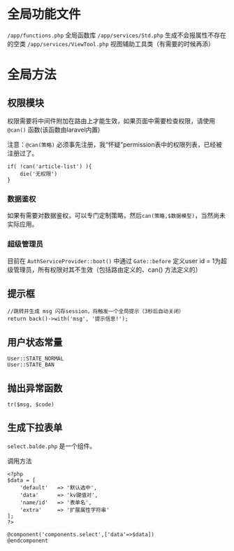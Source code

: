 # 全局功能文件

`/app/functions.php`    全局函数库
`/app/services/Std.php`     生成不会报属性不存在的空类
`/app/services/ViewTool.php`    视图辅助工具类（有需要的时候再添）

# 全局方法

## 权限模块

权限需要将中间件附加在路由上才能生效，如果页面中需要检查权限，请使用`@can()` 函数(该函数由laravel内置)

注意：`@can(策略)` 必须事先注册，我“怀疑”permission表中的权限列表，已经被注册过了。

```
if( !can('article-list') ){
    die('无权限')
}
```
### 数据鉴权

如果有需要对数据鉴权，可以专门定制策略，然后`can(策略,$数据模型)`，当然尚未实际应用。

### 超级管理员

目前在 `AuthServiceProvider::boot()` 中通过 `Gate::before` 定义user id = 1为超级管理员，所有权限对其不生效（包括路由定义的、can() 方法定义的）

## 提示框

```
//跳转并生成 msg 闪存session，将触发一个全局提示（3秒后自动关闭）
return back()->with('msg', '提示信息!');
```

## 用户状态常量

```
User::STATE_NORMAL
User::STATE_BAN 
```

## 抛出异常函数 

``tr($msg, $code)`` 

## 生成下拉表单

``select.balde.php`` 是一个组件。

调用方法

```
<?php
$data = [
    'default'   => '默认选中',
    'data'      => 'kv键值对',
    'name/id'   => '表单名',
    'extra'     => '扩展属性字符串'
];
?>

@component('components.select',['data'=>$data])
@endcomponent
```